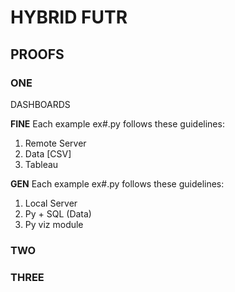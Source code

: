 # HYBRID FUTR

## PROOFS

### ONE
DASHBOARDS

**FINE** Each example ex#.py follows these guidelines:

1. Remote Server
2. Data [CSV]
3. Tableau

**GEN** Each example ex#.py follows these guidelines:
1. Local Server
2. Py + SQL (Data)
3. Py viz module

### TWO

### THREE
